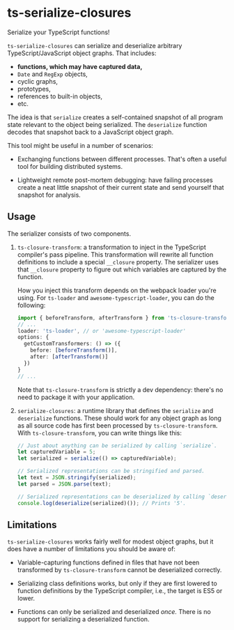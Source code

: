 # ts-serialize-closures

Serialize your TypeScript functions!

`ts-serialize-closures` can serialize and deserialize arbitrary TypeScript/JavaScript object graphs. That includes:

  * **functions, which may have captured data,**
  * `Date` and `RegExp` objects,
  * cyclic graphs,
  * prototypes,
  * references to built-in objects,
  * etc.

The idea is that `serialize` creates a self-contained snapshot of all program state relevant to the object being serialized. The `deserialize` function decodes that snapshot back to a JavaScript object graph.

This tool might be useful in a number of scenarios:

  * Exchanging functions between different processes. That's often a useful tool for building distributed systems.

  * Lightweight remote post-mortem debugging: have failing processes create a neat little snapshot of their current state and send yourself that snapshot for analysis.

## Usage

The serializer consists of two components.

  1. `ts-closure-transform`: a transformation to inject in the TypeScript compiler's pass pipeline. This transformation will rewrite all function definitions to include a special `__closure` property. The serializer uses that `__closure` property to figure out which variables are captured by the function.

      How you inject this transform depends on the webpack loader you're using. For `ts-loader` and `awesome-typescript-loader`, you can do the following:

      ```typescript
      import { beforeTransform, afterTransform } from 'ts-closure-transform';
      // ...
      loader: 'ts-loader', // or 'awesome-typescript-loader'
      options: {
        getCustomTransformers: () => ({
          before: [beforeTransform()],
          after: [afterTransform()]
        })
      }
      // ...
      ```

      Note that `ts-closure-transform` is strictly a dev dependency: there's no need to package it with your application.

  2. `serialize-closures`: a runtime library that defines the `serialize` and `deserialize` functions. These should work for any object graph as long as all source code has first been processed by `ts-closure-transform`. With `ts-closure-transform`, you can write things like this:

      ```typescript
      // Just about anything can be serialized by calling `serialize`.
      let capturedVariable = 5;
      let serialized = serialize(() => capturedVariable);

      // Serialized representations can be stringified and parsed.
      let text = JSON.stringify(serialized);
      let parsed = JSON.parse(text);

      // Serialized representations can be deserialized by calling `deserialize`.
      console.log(deserialize(serialized)()); // Prints '5'.
      ```

## Limitations

`ts-serialize-closures` works fairly well for modest object graphs, but it does have a number of limitations you should be aware of:

  * Variable-capturing functions defined in files that have not been transformed by `ts-closure-transform` cannot be deserialized correctly.

  * Serializing class definitions works, but only if they are first lowered to function definitions by the TypeScript compiler, i.e., the target is ES5 or lower.

  * Functions can only be serialized and deserialized *once.* There is no support for serializing a deserialized function.
